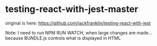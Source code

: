# testing-react-with-jest-master

original is here: https://github.com/jackfranklin/testing-react-with-jest

Note: I need to run NPM RUN WATCH, when large changes are made... because BUNDLE.js controls what is displayed in HTML
 
